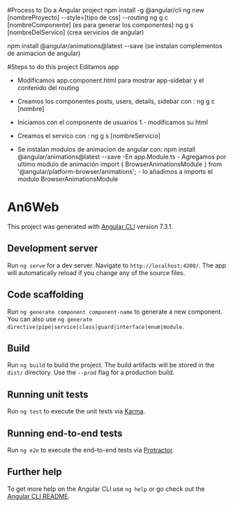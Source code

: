 #Process to Do a Angular project
npm install -g @angular/cli
ng new [nombreProyecto] --style=[tipo de css] --routing
ng g c [nombreComponente] (es para generar los componentes)
ng g s [nombreDelServico] (crea servicios de angular)


npm install @angular/animations@latest --save (se instalan complementos de animacion de angular)

#Steps to do this project
Editamos app
  - Modificamos app.component.html para mostrar app-sidebar y el contenido del routing
  - Creamos los componentes posts, users, details, sidebar con : ng g c [nombre]
  - Iniciamos con el componente de usuarios
    1.- modificamos su html
  - Creamos el servico con : ng g s [nombreServicio]

- Se instalan modulos de animacion de angular con: npm install @angular/animations@latest --save
  -En app.Module.ts
      - Agregamos por ultimo modulo de animación  import { BrowserAnimationsModule } from '@angular/platform-browser/animations';
      - lo añadimos a imports el modulo BrowserAnimationsModule

# An6Web

This project was generated with [Angular CLI](https://github.com/angular/angular-cli) version 7.3.1.

## Development server

Run `ng serve` for a dev server. Navigate to `http://localhost:4200/`. The app will automatically reload if you change any of the source files.

## Code scaffolding

Run `ng generate component component-name` to generate a new component. You can also use `ng generate directive|pipe|service|class|guard|interface|enum|module`.

## Build

Run `ng build` to build the project. The build artifacts will be stored in the `dist/` directory. Use the `--prod` flag for a production build.

## Running unit tests

Run `ng test` to execute the unit tests via [Karma](https://karma-runner.github.io).

## Running end-to-end tests

Run `ng e2e` to execute the end-to-end tests via [Protractor](http://www.protractortest.org/).

## Further help

To get more help on the Angular CLI use `ng help` or go check out the [Angular CLI README](https://github.com/angular/angular-cli/blob/master/README.md).
